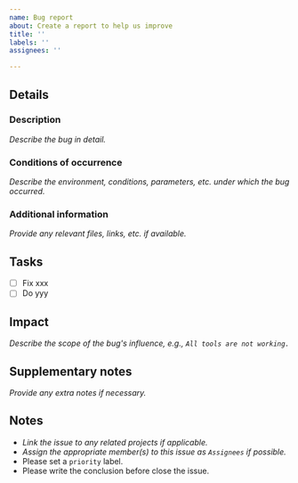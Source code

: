 ```yaml
---
name: Bug report
about: Create a report to help us improve
title: ''
labels: ''
assignees: ''

---
```


## Details
### Description
_Describe the bug in detail._

### Conditions of occurrence
_Describe the environment, conditions, parameters, etc. under which the bug occurred._

### Additional information
_Provide any relevant files, links, etc. if available._

## Tasks
- [ ] Fix xxx
- [ ] Do yyy

## Impact
_Describe the scope of the bug's influence, e.g., `All tools are not working.`_

## Supplementary notes
_Provide any extra notes if necessary._

## Notes
- _Link the issue to any related projects if applicable._
- _Assign the appropriate member(s) to this issue as `Assignees` if possible._
- Please set a `priority` label.
- Please write the conclusion before close the issue.
